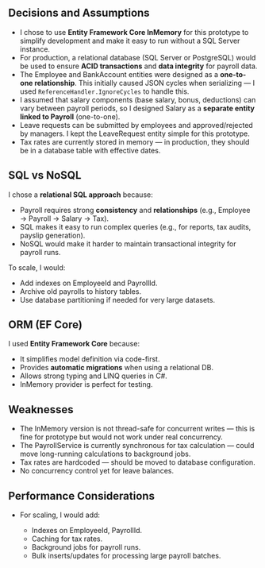 ## Decisions and Assumptions

- I chose to use **Entity Framework Core InMemory** for this prototype to simplify development and make it easy to run without a SQL Server instance.
- For production, a relational database (SQL Server or PostgreSQL) would be used to ensure **ACID transactions** and **data integrity** for payroll data.
- The Employee and BankAccount entities were designed as a **one-to-one relationship**. This initially caused JSON cycles when serializing — I used `ReferenceHandler.IgnoreCycles` to handle this.
- I assumed that salary components (base salary, bonus, deductions) can vary between payroll periods, so I designed Salary as a **separate entity linked to Payroll** (one-to-one).
- Leave requests can be submitted by employees and approved/rejected by managers. I kept the LeaveRequest entity simple for this prototype.
- Tax rates are currently stored in memory — in production, they should be in a database table with effective dates.

## SQL vs NoSQL

I chose a **relational SQL approach** because:

- Payroll requires strong **consistency** and **relationships** (e.g., Employee → Payroll → Salary → Tax).
- SQL makes it easy to run complex queries (e.g., for reports, tax audits, payslip generation).
- NoSQL would make it harder to maintain transactional integrity for payroll runs.

To scale, I would:

- Add indexes on EmployeeId and PayrollId.
- Archive old payrolls to history tables.
- Use database partitioning if needed for very large datasets.

## ORM (EF Core)

I used **Entity Framework Core** because:

- It simplifies model definition via code-first.
- Provides **automatic migrations** when using a relational DB.
- Allows strong typing and LINQ queries in C#.
- InMemory provider is perfect for testing.

## Weaknesses

- The InMemory version is not thread-safe for concurrent writes — this is fine for prototype but would not work under real concurrency.
- The PayrollService is currently synchronous for tax calculation — could move long-running calculations to background jobs.
- Tax rates are hardcoded — should be moved to database configuration.
- No concurrency control yet for leave balances.

## Performance Considerations

- For scaling, I would add:

    - Indexes on EmployeeId, PayrollId.
    - Caching for tax rates.
    - Background jobs for payroll runs.
    - Bulk inserts/updates for processing large payroll batches.